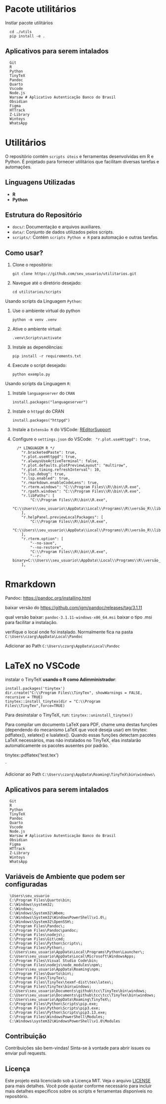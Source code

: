 # Pacote utilitários

Instlar pacote utilitários
```{bash}
  cd ./utils
  pip install -e .
```

## Aplicativos para serem intalados 
```{sh}
  Git
  R
  Python
  TinyTeX
  Pandoc 
  Quarto 
  Vscode
  Node.js
  Warsaw # Aplicativo Autenticação Banco do Brasil
  Obsidian
  Figma
  HTTrack
  Z-Library
  Wintoys
  WhatsApp
```

# Utilitários
O repositório contém ``scripts úteis`` e ferramentas desenvolvidas em R e Python. É projetado para fornecer utilitários que facilitam diversas tarefas e automações.

## Linguagens Utilizadas
- **R**
- **Python**

## Estrutura do Repositório

- `docs/`: Documentação e arquivos auxiliares.
- `data/`: Conjunto de dados utilizados pelos scripts.
- `scripts/`: Contém ``scripts Python e R`` para automação e outras tarefas.

## Como usar?

1. Clone o repositório:
    ```{sh}
    git clone https://github.com/seu_usuario/utilitarios.git
    ```
2. Navegue até o diretório desejado:
    ```{sh}
    cd utilitarios/scripts
    ```
Usando scripts da Linguagem ``Python``:
   1. Use o ambiente virtual do python
       ```{py}
       python -m venv .venv
       ```
   2. Ative o ambiente virtual:
       ```{py}
       .venv\Scripts\activate
       ```
   3. Instale as dependências:
       ```{py}
       pip install -r requirements.txt
       ```
   4. Execute o script desejado:
       ```{py}
       python exemplo.py
       ```

Usando scripts da Linguagem ``R``:
   1. Instale ``languageserver`` do ``CRAN``
        ```{r}
        install.packages("languageserver")
        ```
   2. Instale o ``httpgd`` do CRAN
        ```{r}
        install.packages("httpgd")
        ```
   3. Instale a ``Extensão R``  do VSCode: [REditorSupport](https://marketplace.visualstudio.com/items?itemName=REditorSupport.r)
   
   4.  Configure o ``settings.json`` do VSCode: ` "r.plot.useHttpgd": true,`
        ```{json}
          /* LINGUAGEM R */
            "r.bracketedPaste": true,
            "r.plot.useHttpgd": true,
            "r.alwaysUseActiveTerminal": false,
            "r.plot.defaults.plotPreviewLayout": "multirow",
            "r.plot.timing.refreshInterval": 10,
            "r.lsp.debug": true,
            "r.lsp.enabled": true,
            "r.rmarkdown.enableCodeLens": true,
            "r.rterm.windows": "C:\\Program Files\\R\\bin\\R.exe",
            "r.rpath.windows": "C:\\Program Files\\R\\bin\\R.exe",
            "r.libPaths": [
                "C:\\Program Files\\R\\bin\\R.exe",
                "C:\\Users\\seu_usuario\\AppData\\Local\\Programs\\R\\versão_R\\library\\"
            ],
            "r.helpPanel.previewLocalPackages": [
                "C:\\Program Files\\R\\bin\\R.exe",
                "C:\\Users\\seu_usuario\\AppData\\Local\\Programs\\R\\versão_R\\library\\"
            ],
            "r.rterm.option": [
                "--no-save",
                "--no-restore",
                "C:\\Program Files\\R\\bin\\R.exe",
                "--r-binary=C:\\Users\\seu_usuario\\AppData\\Local\\Programs\\R\\versão_R\\R.exe"
            ],
        ```

# Rmarkdown

Pandoc: https://pandoc.org/installing.html

baixar versão do https://github.com/jgm/pandoc/releases/tag/3.1.11

qual versão baixar: `pandoc-3.1.11-windows-x86_64.msi`
baixar o tipo .msi para facilitar a instalação.

verifique o local onde foi instalado. Normalmente fica na pasta
`C:\Users\czarg\AppData\Local\Pandoc`

Adicionar ao Path `C:\Users\czarg\AppData\Local\Pandoc`

# LaTeX no VSCode

instalar o TinyTeX **usando o R como Adimministrador**:
```
install.packages('tinytex')
dir.create("C:\\Program Files\\TinyTex", showWarnings = FALSE, recursive = TRUE)
tinytex::install_tinytex(dir = "C:\\Program Files\\TinyTex",force=TRUE)
```

Para desinstalar o TinyTeX, run:
`tinytex::uninstall_tinytex()`

Para compilar um documento LaTeX para PDF, chame uma destas funções (dependendo do mecanismo LaTeX que você deseja usar) em tinytex: pdflatex(), xelatex() e lualatex(). Quando essas funções detectam pacotes LaTeX necessários, mas não instalados no TinyTeX, elas instalarão automaticamente os pacotes ausentes por padrão.
`
 <!-- writeLines(c( -->
   <!-- '\\documentclass{article}', -->
   <!-- '\\begin{document}', 'Hello world!', '\\end{document}' -->
 <!-- ), 'test.tex') -->
tinytex::pdflatex('test.tex')

`

Adicionar ao Path `C:\Users\czarg\AppData\Roaming\TinyTeX\bin\windows\`

## Aplicativos para serem intalados 
```{sh}
  Git
  R
  Python
  TinyTeX
  Pandoc 
  Quarto 
  Vscode
  Node.js
  Warsaw # Aplicativo Autenticação Banco do Brasil
  Obsidian
  Figma
  HTTrack
  Z-Library
  Wintoys
  WhatsApp
```

## Variáveis de Ambiente que podem ser configuradas
```{sh}
  \Users\seu_usuario
  C:\Program Files\Quarto\bin;
  C:\Windows\system32;
  C:\Windows;
  C:\Windows\System32\Wbem;
  C:\Windows\System32\WindowsPowerShell\v1.0\;
  C:\Windows\System32\OpenSSH\;
  C:\Program Files\Pandoc\;
  C:\Program Files\Pandoc\pandoc;
  C:\Program Files\nodejs\;
  C:\Program Files\Git\cmd;
  C:\Program Files\Python\Scripts\;
  C:\Program Files\Python\;
  C:\Users\seu_usuario\AppData\Local\Programs\Python\Launcher\;
  C:\Users\seu_usuario\AppData\Local\Microsoft\WindowsApps;
  C:\Program Files\Visual Studio Code\bin;
  C:\Program Files\nodejs\node_modules\npm\;
  C:\Users\seu_usuario\AppData\Roaming\npm;
  C:\Program Files\Quarto\bin\;
  C:\Program Files\TinyTex\;
  C:\Program Files\TinyTex\texmf-dist\tex\latex\;
  C:\Program Files\TinyTex\bin\windows;
  C:\Users\seu_usuario\Documents\github\tcc\TinyTex\bin\windows;
  C:\Users\seu_usuario\Documents\github\tcc\tcc\TinyTex\bin\windows;
  C:\Users\seu_usuario\AppData\Roaming\TinyTeX\;
  C:\Program Files\Python\Scripts\pip.exe;
  C:\Program Files\Python\Scripts\pip3.exe;
  C:\Program Files\Python\Scripts\pip3.13.exe;
  C:\Program Files\WindowsPowerShell\Modules;
  C:\Windows\system32\WindowsPowerShell\v1.0\Modules
```

## Contribuição
Contribuições são bem-vindas! Sinta-se à vontade para abrir issues ou enviar pull requests.

## Licença
Este projeto está licenciado sob a Licença MIT. Veja o arquivo [LICENSE](/utilitarios/.github/LICENSE) para mais detalhes.
Você pode ajustar conforme necessário para incluir mais detalhes específicos sobre os scripts e ferramentas disponíveis no repositório.
